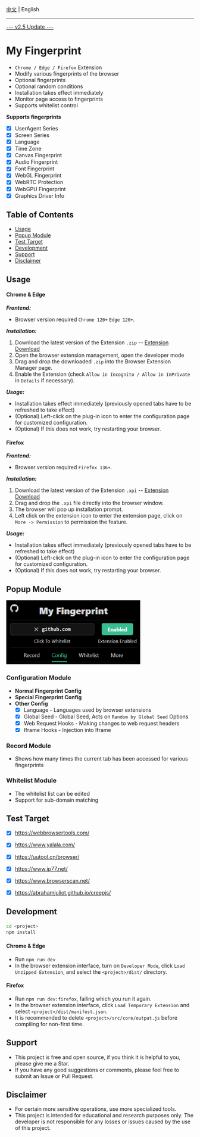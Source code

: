 
[中文](./README.md) | English

---

[--- v2.5 Update ---](https://github.com/omegaee/my-fingerprint/releases/latest)

# My Fingerprint

- `Chrome / Edge / Firefox` Extension
- Modify various fingerprints of the browser
- Optional fingerprints
- Optional random conditions
- Installation takes effect immediately
- Monitor page access to fingerprints
- Supports whitelist control

**Supports fingerprints**
- [x] UserAgent Series
- [x] Screen Series
- [x] Language
- [x] Time Zone
- [x] Canvas Fingerprint
- [x] Audio Fingerprint
- [x] Font Fingerprint
- [x] WebGL Fingerprint
- [x] WebRTC Protection
- [x] WebGPU Fingerprint
- [x] Graphics Driver Info

## Table of Contents
- [Usage](#usage)
- [Popup Module](#popup-module)
- [Test Target](#test-target)
- [Development](#development)
- [Support](#support)
- [Disclaimer](#disclaimer)


## Usage

#### Chrome & Edge

***Frontend:***
- Browser version required `Chrome 120+` `Edge 120+`.

***Installation:***
1. Download the latest version of the Extension `.zip` -- [Extension Download](https://github.com/omegaee/my-fingerprint/releases/latest)
2. Open the browser extension management, open the developer mode
3. Drag and drop the downloaded `.zip` into the Browser Extension Manager page.
4. Enable the Extension (check `Allow in Incognito / Allow in InPrivate` in `Details` if necessary).

***Usage:***
- Installation takes effect immediately (previously opened tabs have to be refreshed to take effect)
- (Optional) Left-click on the plug-in icon to enter the configuration page for customized configuration.
- (Optional) If this does not work, try restarting your browser.

#### Firefox

***Frontend:***
- Browser version required `Firefox 136+`.

***Installation:***
1. Download the latest version of the Extension `.xpi` -- [Extension Download](https://github.com/omegaee/my-fingerprint/releases/latest)
2. Drag and drop the `.xpi` file directly into the browser window.
3. The browser will pop up installation prompt.
4. Left click on the extension icon to enter the extension page, click on `More -> Permission` to permission the feature.

***Usage:***
- Installation takes effect immediately (previously opened tabs have to be refreshed to take effect)
- (Optional) Left-click on the plug-in icon to enter the configuration page for customized configuration.
- (Optional) If this does not work, try restarting your browser.


## Popup Module

<img src='./images/en/ui.png' width='360px' />

### Configuration Module
- **Normal Fingerprint Config**
- **Special Fingerprint Config**
- **Other Config**
  - [x] Language - Languages used by browser extensions
  - [x] Global Seed - Global Seed, Acts on `Random by Global Seed` Options
  - [x] Web Request Hooks - Making changes to web request headers
  - [x] Iframe Hooks - Injection into Iframe

### Record Module
- Shows how many times the current tab has been accessed for various fingerprints

### Whitelist Module
- The whitelist list can be edited
- Support for sub-domain matching


## Test Target
- [x] https://webbrowsertools.com/
- [x] https://www.yalala.com/
- [x] https://uutool.cn/browser/
- [x] https://www.ip77.net/
- [x] https://www.browserscan.net/
- [x] https://abrahamjuliot.github.io/creepjs/


## Development
```sh
cd <project>
npm install
```

#### Chrome & Edge
- Run `npm run dev`
- In the browser extension interface, turn on `Developer Mode`, click `Load Unzipped Extension`, and select the `<project>/dist/` directory.

#### Firefox
- Run `npm run dev:firefox`, failing which you run it again.
- In the browser extension interface, click `Load Temporary Extension` and select `<project>/dist/manifest.json`.
- It is recommended to delete `<project>/src/core/output.js` before compiling for non-first time.


## Support
- This project is free and open source, if you think it is helpful to you, please give me a Star.
- If you have any good suggestions or comments, please feel free to submit an Issue or Pull Request.


## Disclaimer
- For certain more sensitive operations, use more specialized tools.
- This project is intended for educational and research purposes only. The developer is not responsible for any losses or issues caused by the use of this project.